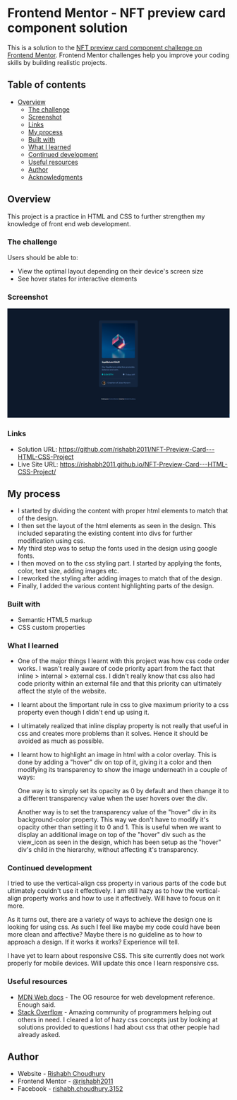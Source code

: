 # Frontend Mentor - NFT preview card component solution

This is a solution to the [NFT preview card component challenge on Frontend Mentor](https://www.frontendmentor.io/challenges/nft-preview-card-component-SbdUL_w0U). Frontend Mentor challenges help you improve your coding skills by building realistic projects. 

## Table of contents

- [Overview](#overview)
  - [The challenge](#the-challenge)
  - [Screenshot](#screenshot)
  - [Links](#links)
  - [My process](#my-process)
  - [Built with](#built-with)
  - [What I learned](#what-i-learned)
  - [Continued development](#continued-development)
  - [Useful resources](#useful-resources)
  - [Author](#author)
  - [Acknowledgments](#acknowledgments)

## Overview

This project is a practice in HTML and CSS to further strengthen my knowledge of front end web development. 

### The challenge

Users should be able to:

- View the optimal layout depending on their device's screen size
- See hover states for interactive elements

### Screenshot

![](./screenshot.png)

### Links

- Solution URL: https://github.com/rishabh2011/NFT-Preview-Card---HTML-CSS-Project
- Live Site URL: https://rishabh2011.github.io/NFT-Preview-Card---HTML-CSS-Project/

## My process

- I started by dividing the content with proper html elements to match that of the design.
- I then set the layout of the html elements as seen in the design. This included separating the existing content into divs for further modification using css. 
- My third step was to setup the fonts used in the design using google fonts. 
- I then moved on to the css styling part. I started by applying the fonts, color, text size, adding images etc.
- I reworked the styling after adding images to match that of the design.
- Finally, I added the various content highlighting parts of the design.

### Built with

- Semantic HTML5 markup
- CSS custom properties

### What I learned

- One of the major things I learnt with this project was how css code order works. I wasn't really aware of code priority apart from the fact that inline > internal > external css. I didn't really know that css also had code priority within an external file and that this priority can ultimately affect the style of the website.

- I learnt about the !important rule in css to give maximum priority to a css property even though I didn't end up using it.

- I ultimately realized that inline display property is not really that useful in css and creates more problems than it solves. Hence it should be avoided as much as possible.

- I learnt how to highlight an image in html with a color overlay. This is done by adding a "hover" div on top of it, giving it a color and then modifying its transparency to show the image underneath in a couple of ways:

  One way is to simply set its opacity as 0 by default and then change it to a different transparency value when the user hovers over the div.

  Another way is to set the transparency value of the "hover" div in its background-color property. This way we don't have to modify it's opacity other than setting it to 0 and 1. This is useful when we want to display an additional image on top of the "hover" div such as the view_icon as seen in the design, which has been setup as the "hover" div's child in the hierarchy, without affecting it's transparency.
 
### Continued development

I tried to use the vertical-align css property in various parts of the code but ultimately couldn't use it effectively. I am still hazy as to how the vertical-align property works and how to use it affectively. Will have to focus on it more.

As it turns out, there are a variety of ways to achieve the design one is looking for using css. As such I feel like maybe my code could have been more clean and affective? Maybe there is no guideline as to how to approach a design. If it works it works?
Experience will tell.

I have yet to learn about responsive CSS. This site currently does not work properly for mobile devices. Will update this once I learn responsive css.

### Useful resources

- [MDN Web docs](https://developer.mozilla.org/en-US/) - The OG resource for web development reference. Enough said.
- [Stack Overflow](https://stackoverflow.com/) - Amazing community of programmers helping out others in need. I cleared a lot of hazy css concepts just by looking at solutions provided to questions I had about css that other people had already asked.

## Author

- Website - [Rishabh Choudhury](https://rishabh2011.github.io/CV/)
- Frontend Mentor - [@rishabh2011](https://www.frontendmentor.io/profile/rishabh2011)
- Facebook - [rishabh.choudhury.3152](https://www.facebook.com/rishabh.choudhary.3152)
